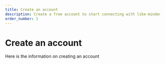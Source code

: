 ```yaml
---
title: Create an account
description: Create a free account to start connecting with like-minded believers
order_number: 1
---
```


# Create an account

Here is the information on creating an account


